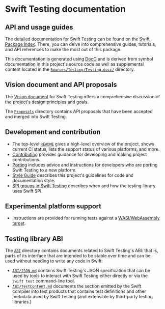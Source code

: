 # Swift Testing documentation

<!--
This source file is part of the Swift.org open source project

Copyright (c) 2024 Apple Inc. and the Swift project authors
Licensed under Apache License v2.0 with Runtime Library Exception

See https://swift.org/LICENSE.txt for license information
See https://swift.org/CONTRIBUTORS.txt for Swift project authors
-->

## API and usage guides

The detailed documentation for Swift Testing can be found on the
[Swift Package Index](https://swiftpackageindex.com/swiftlang/swift-testing/main/documentation/testing).
There, you can delve into comprehensive guides, tutorials, and API references to
make the most out of this package.

This documentation is generated using [DocC](https://github.com/swiftlang/swift-docc)
and is derived from symbol documentation in this project's source code as well
as supplemental content located in the
[`Sources/Testing/Testing.docc/`](https://github.com/swiftlang/swift-testing/tree/main/Sources/Testing/Testing.docc)
directory.

## Vision document and API proposals

The [Vision document](https://github.com/swiftlang/swift-evolution/blob/main/visions/swift-testing.md)
for Swift Testing offers a comprehensive discussion of the project's design
principles and goals.

The [`Proposals`](Proposals/) directory contains API proposals that have been
accepted and merged into Swift Testing.

## Development and contribution

- The top-level [`README`](https://github.com/swiftlang/swift-testing/blob/main/README.md)
  gives a high-level overview of the project, shows current CI status, lists the
  support status of various platforms, and more.
- [Contributing](https://github.com/swiftlang/swift-testing/blob/main/CONTRIBUTING.md)
  provides guidance for developing and making project contributions.
- [Porting](https://github.com/swiftlang/swift-testing/blob/main/Documentation/Porting.md)
  includes advice and instructions for developers who are porting Swift Testing
  to a new platform.
- [Style Guide](https://github.com/swiftlang/swift-testing/blob/main/Documentation/StyleGuide.md)
  describes this project's guidelines for code and documentation style.
- [SPI groups in Swift Testing](https://github.com/swiftlang/swift-testing/blob/main/Documentation/SPI.md)
  describes when and how the testing library uses Swift SPI.

## Experimental platform support

- Instructions are provided for running tests against a
  [WASI/WebAssembly target](https://github.com/swiftlang/swift-testing/blob/main/Documentation/WASI.md).

## Testing library ABI

The [`ABI`](ABI/) directory contains documents related to Swift Testing's ABI:
that is, parts of its interface that are intended to be stable over time and can
be used without needing to write any code in Swift:

- [`ABI/JSON.md`](ABI/JSON.md) contains Swift Testing's JSON specification that
  can be used by tools to interact with Swift Testing either directly or via the
  `swift test` command-line tool.
- [`ABI/TestContent.md`](ABI/TestContent.md) documents the section emitted by
  the Swift compiler into test products that contains test definitions and other
  metadata used by Swift Testing (and extensible by third-party testing
  libraries.)
